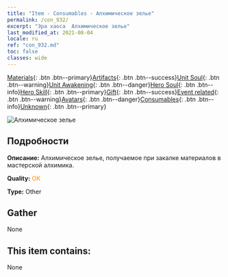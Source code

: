 ```yaml
---
title: "Item - Consumables - Алхимическое зелье"
permalink: /con_932/
excerpt: "Эра хаоса  Алхимическое зелье"
last_modified_at: 2021-08-04
locale: ru
ref: "con_932.md"
toc: false
classes: wide
---
```

 [Materials](/ItemsRU/){: .btn .btn--primary}[Artifacts](/ItemsRU/Artifacts/){: .btn .btn--success}[Unit Soul](/ItemsRU/UnitSoul/){: .btn .btn--warning}[Unit Awakening](/ItemsRU/UnitAwakening/){: .btn .btn--danger}[Hero Soul](/ItemsRU/HeroSoul/){: .btn .btn--info}[Hero Skill](/ItemsRU/HeroSkill/){: .btn .btn--primary}[Gift](/ItemsRU/Gift/){: .btn .btn--success}[Event related](/ItemsRU/Events/){: .btn .btn--warning}[Avatars](/ItemsRU/Avatars/){: .btn .btn--danger}[Consumables](/ItemsRU/Consumables/){: .btn .btn--info}[Unknown](/ItemsRU/Unknown/){: .btn .btn--primary}

 ![Алхимическое зелье](/images/t/i_40020.png)

## Подробности
 **Описание:** Алхимическое зелье, получаемое при закалке материалов в мастерской алхимика.

 **Quality:** <span style="color: #FF8C00">OK</span>

 **Type:** Other

## Gather

  None

## This item contains:

  None

